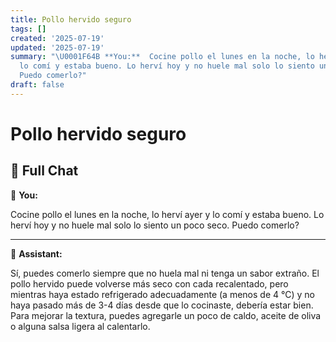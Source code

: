 ```yaml
---
title: Pollo hervido seguro
tags: []
created: '2025-07-19'
updated: '2025-07-19'
summary: "\U0001F64B **You:**  Cocine pollo el lunes en la noche, lo herví ayer y
  lo comí y estaba bueno. Lo herví hoy y no huele mal solo lo siento un poco seco.
  Puedo comerlo?"
draft: false
---
```


# Pollo hervido seguro

## 🧠 Full Chat

🙋 **You:**

Cocine pollo el lunes en la noche, lo herví ayer y lo comí y estaba bueno. Lo herví hoy y no huele mal solo lo siento un poco seco. Puedo comerlo?

---

🤖 **Assistant:**

Sí, puedes comerlo siempre que no huela mal ni tenga un sabor extraño. El pollo hervido puede volverse más seco con cada recalentado, pero mientras haya estado refrigerado adecuadamente (a menos de 4 °C) y no haya pasado más de 3-4 días desde que lo cocinaste, debería estar bien. Para mejorar la textura, puedes agregarle un poco de caldo, aceite de oliva o alguna salsa ligera al calentarlo.